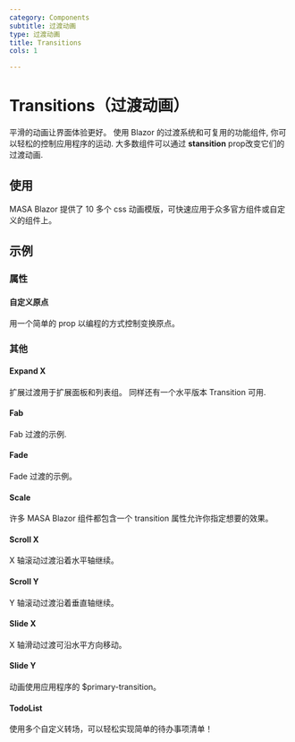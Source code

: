 ```yaml
---
category: Components
subtitle: 过渡动画
type: 过渡动画
title: Transitions
cols: 1

---
```


# Transitions（过渡动画）

平滑的动画让界面体验更好。 使用 Blazor 的过渡系统和可复用的功能组件, 你可以轻松的控制应用程序的运动. 大多数组件可以通过 **stansition** prop改变它们的过渡动画.

## 使用

MASA Blazor 提供了 10 多个 css 动画模版，可快速应用于众多官方组件或自定义的组件上。

<masa-example file="Examples.styles_and_animations.transitions.Index"></masa-example>

## 示例

### 属性

#### 自定义原点

用一个简单的 prop 以编程的方式控制变换原点。

<masa-example file="Examples.styles_and_animations.transitions.CustomOrigin"></masa-example>

### 其他

#### Expand X

扩展过渡用于扩展面板和列表组。 同样还有一个水平版本 Transition 可用.

<masa-example file="Examples.styles_and_animations.transitions.ExpandX"></masa-example>

#### Fab

Fab 过渡的示例.

<masa-example file="Examples.styles_and_animations.transitions.Fab"></masa-example>

#### Fade

Fade 过渡的示例。

<masa-example file="Examples.styles_and_animations.transitions.Fade"></masa-example>

#### Scale

许多 MASA Blazor 组件都包含一个 transition 属性允许你指定想要的效果。

<masa-example file="Examples.styles_and_animations.transitions.Scale"></masa-example>

#### Scroll X

X 轴滚动过渡沿着水平轴继续。

<masa-example file="Examples.styles_and_animations.transitions.ScrollX"></masa-example>

#### Scroll Y

Y 轴滚动过渡沿着垂直轴继续。

<masa-example file="Examples.styles_and_animations.transitions.ScrollY"></masa-example>

#### Slide X

X 轴滑动过渡可沿水平方向移动。

<masa-example file="Examples.styles_and_animations.transitions.SlideX"></masa-example>

#### Slide Y

动画使用应用程序的 $primary-transition。

<masa-example file="Examples.styles_and_animations.transitions.SlideY"></masa-example>

#### TodoList

使用多个自定义转场，可以轻松实现简单的待办事项清单！

<masa-example file="Examples.styles_and_animations.transitions.TodoList"></masa-example>